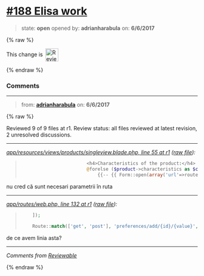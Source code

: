 # [\#188 Elisa work](https://github.com/adrianharabula/condr/pull/188)

> state: **open** opened by: **adrianharabula** on: **6/6/2017**

{% raw %}


<!-- Reviewable:start -->
This change is [<img src="https://reviewable.io/review_button.svg" height="34" align="absmiddle" alt="Reviewable"/>](https://reviewable.io/reviews/adrianharabula/condr/188)
<!-- Reviewable:end -->

{% endraw %}


### Comments

---
> from: [**adrianharabula**](https://github.com/adrianharabula/condr/pull/188#issuecomment-306402246) on: **6/6/2017**

{% raw %}




Reviewed 9 of 9 files at r1.
Review status: all files reviewed at latest revision, 2 unresolved discussions.

---

*[app/resources/views/products/singleview.blade.php, line 55 at r1](https://reviewable.io:443/reviews/adrianharabula/condr/188#-KlwEp7B89zv_q6L2Mi7:-KlwEp7CotweFXF5Na29:bfpsotu) ([raw file](https://github.com/adrianharabula/condr/blob/bc47827cbe024678b3c26d0524639ebd4e69f738/app/resources/views/products/singleview.blade.php#L55)):*
> ```PHP
>                         <h4>Characteristics of the product:</h4>
>                         @forelse ($product->characteristics as $characteristic)
>                             {{-- {{ Form::open(array('url'=>route('my.preferences.add', ['id' => $characteristic->id], ['value' => $characteristic->pivot->cvalue]))) }}
> ```

nu cred că sunt necesari parametrii în ruta

---

*[app/routes/web.php, line 132 at r1](https://reviewable.io:443/reviews/adrianharabula/condr/188#-KlwF9WV2EAEulUTzm5T:-KlwF9WV2EAEulUTzm5U:bjw59ka) ([raw file](https://github.com/adrianharabula/condr/blob/bc47827cbe024678b3c26d0524639ebd4e69f738/app/routes/web.php#L132)):*
> ```PHP
>     ]);
> 
>     Route::match(['get', 'post'], 'preferences/add/{id}/{value}', [
> ```

de ce avem linia asta?

---


*Comments from [Reviewable](https://reviewable.io:443/reviews/adrianharabula/condr/188)*
<!-- Sent from Reviewable.io -->

{% endraw %}
